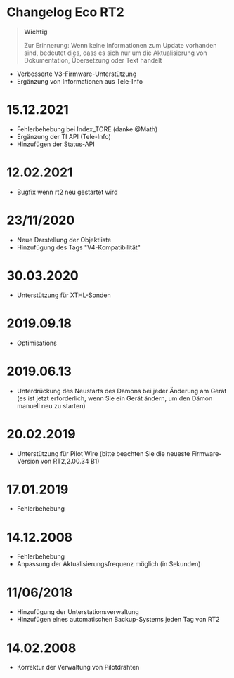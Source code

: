 # Changelog Eco RT2

>**Wichtig**
>
>Zur Erinnerung: Wenn keine Informationen zum Update vorhanden sind, bedeutet dies, dass es sich nur um die Aktualisierung von Dokumentation, Übersetzung oder Text handelt

- Verbesserte V3-Firmware-Unterstützung
- Ergänzung von Informationen aus Tele-Info

# 15.12.2021

- Fehlerbehebung bei Index_TORE (danke @Math)
- Ergänzung der TI API (Tele-Info)
- Hinzufügen der Status-API

# 12.02.2021

- Bugfix wenn rt2 neu gestartet wird

# 23/11/2020

- Neue Darstellung der Objektliste
- Hinzufügung des Tags "V4-Kompatibilität"

# 30.03.2020

- Unterstützung für XTHL-Sonden

# 2019.09.18

- Optimisations

# 2019.06.13

- Unterdrückung des Neustarts des Dämons bei jeder Änderung am Gerät (es ist jetzt erforderlich, wenn Sie ein Gerät ändern, um den Dämon manuell neu zu starten)

# 20.02.2019

- Unterstützung für Pilot Wire (bitte beachten Sie die neueste Firmware-Version von RT2,2.00.34 B1)

# 17.01.2019

- Fehlerbehebung

# 14.12.2008

- Fehlerbehebung
- Anpassung der Aktualisierungsfrequenz möglich (in Sekunden)

# 11/06/2018

- Hinzufügung der Unterstationsverwaltung
- Hinzufügen eines automatischen Backup-Systems jeden Tag von RT2

# 14.02.2008

- Korrektur der Verwaltung von Pilotdrähten
